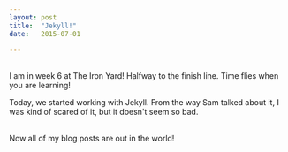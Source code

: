 ```yaml
---
layout: post
title:  "Jekyll!"
date:   2015-07-01 

---
```

<br/>
I am in week 6 at The Iron Yard! Halfway to the finish line.
Time flies when you are learning!  
<br/>

Today, we started working with Jekyll. From the way Sam talked about it, I was kind of scared of it, but it doesn't seem so bad.  
<br/>

Now all of my blog posts are out in the world!
